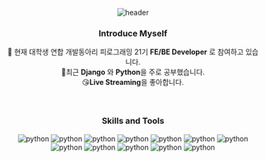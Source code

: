 <div align="center">

![header](https://capsule-render.vercel.app/api?type=waving&color=B897FF&height=250&section=header&text=Juhee's%20GitHub&fontSize=50&fontColor=FFFFFF)

### Introduce Myself
🏨 현재 대학생 연합 개발동아리 피로그래밍 21기 **FE/BE Developer** 로 참여하고 있습니다. </br>
🌱최근 **Django** 와 **Python**을 주로 공부했습니다. </br>
😘**Live Streaming**을 좋아합니다. </br>
</br>
</br>

### Skills and Tools
![python](https://img.shields.io/badge/Python-3776AB?style=for-the-badge&logo=python&logoColor=white)
![python](https://img.shields.io/badge/Java-ED8B00?style=for-the-badge&logo=openjdk&logoColor=white)
![python](https://img.shields.io/badge/Django-092E20?style=for-the-badge&logo=django&logoColor=white)
![python](https://img.shields.io/badge/Spring-6DB33F?style=for-the-badge&logo=spring&logoColor=white)
![python](https://img.shields.io/badge/HTML5-E34F26?style=for-the-badge&logo=html5&logoColor=white)
![python](https://img.shields.io/badge/CSS3-1572B6?style=for-the-badge&logo=css3&logoColor=white)
![python](https://img.shields.io/badge/JavaScript-F7DF1E?style=for-the-badge&logo=JavaScript&logoColor=white) 
![python](https://img.shields.io/badge/SQLite-07405E?style=for-the-badge&logo=sqlite&logoColor=white)
![python](https://img.shields.io/badge/MySQL-00000F?style=for-the-badge&logo=mysql&logoColor=white)
![python](https://img.shields.io/badge/PostgreSQL-316192?style=for-the-badge&logo=postgresql&logoColor=white)
![python](https://img.shields.io/badge/GIT-E44C30?style=for-the-badge&logo=git&logoColor=white)
![python](https://img.shields.io/badge/GitHub-100000?style=for-the-badge&logo=github&logoColor=white)
<!-- ![python](https://img.shields.io/badge/Amazon_AWS-232F3E?style=for-the-badge&logo=amazon-aws&logoColor=white) -->
</br>
</br>

</div>
